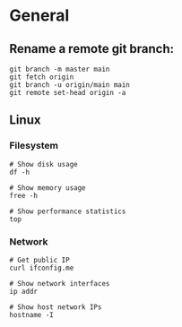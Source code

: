 # General

## Rename a remote git branch:

```shell
git branch -m master main
git fetch origin
git branch -u origin/main main
git remote set-head origin -a
```

## Linux

### Filesystem

```shell
# Show disk usage
df -h
```

```shell
# Show memory usage
free -h
```

```shell
# Show performance statistics
top
```

### Network

```shell
# Get public IP
curl ifconfig.me
```

```shell
# Show network interfaces
ip addr
```

```shell
# Show host network IPs
hostname -I
```
